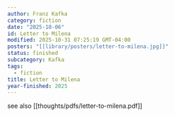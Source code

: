 ```yaml
---
author: Franz Kafka
category: fiction
date: "2025-10-06"
id: Letter to Milena
modified: 2025-10-31 07:25:19 GMT-04:00
posters: "[[library/posters/letter-to-milena.jpg]]"
status: finished
subcategory: Kafka
tags:
  - fiction
title: Letter to Milena
year-finished: 2025
---
```


see also [[thoughts/pdfs/letter-to-milena.pdf]]
